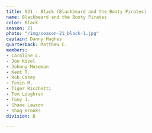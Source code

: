 ```yaml
---
title: S21 - Black (Blackbeard and the Booty Pirates)
name: Blackbeard and the Booty Pirates
color: Black
season: 21
photo: "/img/season-21_black-1.jpg"
captain: Danny Hughes
quarterback: Matthew C.
members:
- Caroline L.
- Joe Kozel
- Johnny Moseman
- Kent T.
- Rob Casey
- Tevin M.
- Tiger Ricchetti
- Tom Loughran
- Tony J.
- Shane Lawson
- Shaq Brooks
division: B

---
```

